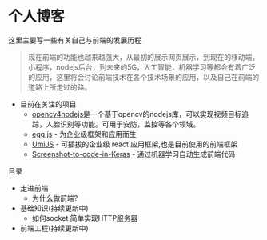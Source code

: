 # 个人博客

这里主要写一些有关自己与前端的发展历程

> 现在前端的功能也越来越强大，从最初的展示网页展示，到现在的移动端，小程序，nodejs后台，到未来的5G，人工智能，机器学习等都会有着广泛的应用，这里将会讨论前端技术在各个技术场景的应用，以及自己在前端的道路上所走过的路。

* 目前在关注的项目
    * [opencv4nodejs](https://github.com/justadudewhohacks/opencv4nodejs)是一个基于opencv的nodejs库，可以实现视频目标追踪，人脸识别等功能。可用于安防，监控等各个领域。
    * [egg.js](https://github.com/eggjs/egg/) - 为企业级框架和应用而生
    * [UmiJS](https://github.com/eggjs/egg/) - 可插拔的企业级 react 应用框架,也是目前使用的前端框架
    * [Screenshot-to-code-in-Keras](https://github.com/emilwallner/Screenshot-to-code) - 通过机器学习自动生成前端代码

目录

* 走进前端
    * 为什么做前端?
* 基础知识(持续更新中)
    * 如何socket 简单实现HTTP服务器
* 前端工程(持续更新中)

